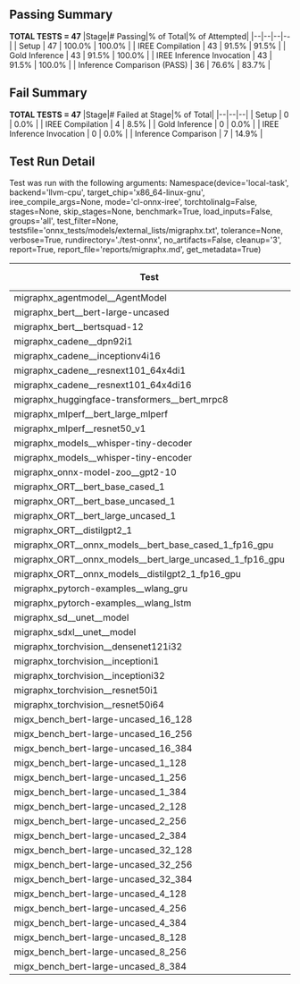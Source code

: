 ## Passing Summary

**TOTAL TESTS = 47**
|Stage|# Passing|% of Total|% of Attempted|
|--|--|--|--|
| Setup | 47 | 100.0% | 100.0% |
| IREE Compilation | 43 | 91.5% | 91.5% |
| Gold Inference | 43 | 91.5% | 100.0% |
| IREE Inference Invocation | 43 | 91.5% | 100.0% |
| Inference Comparison (PASS) | 36 | 76.6% | 83.7% |
## Fail Summary

**TOTAL TESTS = 47**
|Stage|# Failed at Stage|% of Total|
|--|--|--|
| Setup | 0 | 0.0% |
| IREE Compilation | 4 | 8.5% |
| Gold Inference | 0 | 0.0% |
| IREE Inference Invocation | 0 | 0.0% |
| Inference Comparison | 7 | 14.9% |
## Test Run Detail
Test was run with the following arguments:
Namespace(device='local-task', backend='llvm-cpu', target_chip='x86_64-linux-gnu', iree_compile_args=None, mode='cl-onnx-iree', torchtolinalg=False, stages=None, skip_stages=None, benchmark=True, load_inputs=False, groups='all', test_filter=None, testsfile='onnx_tests/models/external_lists/migraphx.txt', tolerance=None, verbose=True, rundirectory='./test-onnx', no_artifacts=False, cleanup='3', report=True, report_file='reports/migraphx.md', get_metadata=True)

| Test | Exit Status | Mean Benchmark Time (ms) | Notes |
|--|--|--|--|
| migraphx_agentmodel__AgentModel | compilation | None | |
| migraphx_bert__bert-large-uncased | PASS | 488.884794836243 | |
| migraphx_bert__bertsquad-12 | PASS | 88.34337868860787 | |
| migraphx_cadene__dpn92i1 | PASS | 169.51448428961965 | |
| migraphx_cadene__inceptionv4i16 | PASS | 5265.369862318039 | |
| migraphx_cadene__resnext101_64x4di1 | PASS | 324.97197637955344 | |
| migraphx_cadene__resnext101_64x4di16 | PASS | 5114.288112769524 | |
| migraphx_huggingface-transformers__bert_mrpc8 | PASS | 379.3742172420025 | |
| migraphx_mlperf__bert_large_mlperf | Numerics | 424.0269046276808 | |
| migraphx_mlperf__resnet50_v1 | PASS | 103.88198681175709 | |
| migraphx_models__whisper-tiny-decoder | PASS | 38.31437118351459 | |
| migraphx_models__whisper-tiny-encoder | Numerics | 190.00747768829265 | |
| migraphx_onnx-model-zoo__gpt2-10 | compilation | None | |
| migraphx_ORT__bert_base_cased_1 | PASS | 88.03307495656468 | |
| migraphx_ORT__bert_base_uncased_1 | PASS | 87.61284340705191 | |
| migraphx_ORT__bert_large_uncased_1 | PASS | 257.54925318890145 | |
| migraphx_ORT__distilgpt2_1 | PASS | 30.940368069686745 | |
| migraphx_ORT__onnx_models__bert_base_cased_1_fp16_gpu | Numerics | 90.02540136377017 | |
| migraphx_ORT__onnx_models__bert_large_uncased_1_fp16_gpu | Numerics | 246.94587786992392 | |
| migraphx_ORT__onnx_models__distilgpt2_1_fp16_gpu | Numerics | 42.78625948009667 | |
| migraphx_pytorch-examples__wlang_gru | PASS | 81.43568563240545 | |
| migraphx_pytorch-examples__wlang_lstm | PASS | 39.119274458951416 | |
| migraphx_sd__unet__model | compilation | None | |
| migraphx_sdxl__unet__model | compilation | None | |
| migraphx_torchvision__densenet121i32 | PASS | 1577.6506438851357 | |
| migraphx_torchvision__inceptioni1 | PASS | 199.46823807226284 | |
| migraphx_torchvision__inceptioni32 | PASS | 5398.6326071123285 | |
| migraphx_torchvision__resnet50i1 | PASS | 89.50249354044597 | |
| migraphx_torchvision__resnet50i64 | PASS | 5058.662091692288 | |
| migx_bench_bert-large-uncased_16_128 | PASS | 2563.383114834626 | |
| migx_bench_bert-large-uncased_16_256 | PASS | 4087.250312169393 | |
| migx_bench_bert-large-uncased_16_384 | Numerics | 5813.2613363365335 | |
| migx_bench_bert-large-uncased_1_128 | PASS | 172.09151200950146 | |
| migx_bench_bert-large-uncased_1_256 | PASS | 265.18191024661064 | |
| migx_bench_bert-large-uncased_1_384 | PASS | 399.4562830775976 | |
| migx_bench_bert-large-uncased_2_128 | PASS | 385.161941871047 | |
| migx_bench_bert-large-uncased_2_256 | PASS | 595.5503011743227 | |
| migx_bench_bert-large-uncased_2_384 | PASS | 814.2069925864538 | |
| migx_bench_bert-large-uncased_32_128 | PASS | 5046.7728438476715 | |
| migx_bench_bert-large-uncased_32_256 | PASS | 7839.255722860496 | |
| migx_bench_bert-large-uncased_32_384 | Numerics | 11228.78405203422 | |
| migx_bench_bert-large-uncased_4_128 | PASS | 711.0369230310122 | |
| migx_bench_bert-large-uncased_4_256 | PASS | 1086.6881993909676 | |
| migx_bench_bert-large-uncased_4_384 | PASS | 1515.6857185065746 | |
| migx_bench_bert-large-uncased_8_128 | PASS | 1291.0622917115688 | |
| migx_bench_bert-large-uncased_8_256 | PASS | 2152.693036943674 | |
| migx_bench_bert-large-uncased_8_384 | PASS | 2865.0734946131706 | |
